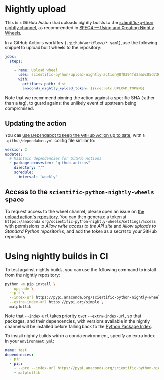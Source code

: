 # Nightly upload

This is a GitHub Action that uploads nightly builds to the [scientific-python nightly channel][],
as recommended in [SPEC4 — Using and Creating Nightly Wheels][].

In a GitHub Actions workflow (`.github/workflows/*.yaml`), use the
following snippet to upload built wheels to the repository:

```yml
jobs:
  steps:
    ...
    - name: Upload wheel
      uses: scientific-python/upload-nightly-action@8f0394fd2aa0c85d7364a9958652e8994e06b23c # 0.1.0
      with:
        artifacts_path: dist
        anaconda_nightly_upload_token: ${{secrets.UPLOAD_TOKEN}}
```

Note that we recommend pinning the action against a specific SHA
(rather than a tag), to guard against the unlikely event of upstream
being compromised.

## Updating the action

You can [use Dependabot to keep the GitHub Action up to date][],
with a `.github/dependabot.yml` config file similar to:

```yaml
version: 2
updates:
  # Maintain dependencies for GitHub Actions
  - package-ecosystem: "github-actions"
    directory: "/"
    schedule:
      interval: "weekly"
```

## Access to the ``scientific-python-nightly-wheels`` space

To request access to the wheel channel, please open an issue on [the upload action's
repository](https://github.com/scientific-python/upload-nightly-action). You can
then generate a token at `https://anaconda.org/scientific-python-nightly-wheels/settings/access`
with permissions to _Allow write access to the API site_ and _Allow uploads to Standard Python repositories_,
and add the token as a secret to your GitHub repository.


# Using nightly builds in CI

To test against nightly builds, you can use the following command to install from
the nightly repository:

```sh
python -m pip install \
  --upgrade \
  --pre \
  --index-url https://pypi.anaconda.org/scientific-python-nightly-wheels/simple \
  --extra-index-url https://pypi.org/simple \
  matplotlib
```

Note that `--index-url` takes priority over `--extra-index-url`, so
that packages, and their dependencies, with versions available in the
nightly channel will be installed before falling back to the [Python
Package Index][PyPI].

To install nightly builds within a conda environment, specify an extra
index in your `environment.yml`:

```yml
name: test
dependencies:
  - pip
  - pip:
    - --pre --index-url https://pypi.anaconda.org/scientific-python-nightly-wheels/simple --extra-index-url https://pypi.org/simple
    - matplotlib
```

[use Dependabot to keep the GitHub Action up to date]: https://learn.scientific-python.org/development/guides/gha-basic/#updating
[PyPI]: https://pypi.org/
[scientific-python nightly channel]: https://anaconda.org/scientific-python-nightly-wheels
[SPEC4 — Using and Creating Nightly Wheels]: https://scientific-python.org/specs/spec-0004/
